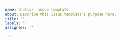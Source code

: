```yaml
---
name: bhullar  issue template
about: Describe this issue template's purpose here.
title: ''
labels: ''
assignees: ''

---
```



